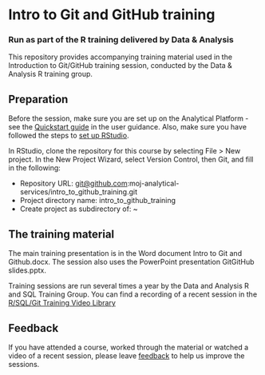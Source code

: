 # Intro to Git and GitHub training
### Run as part of the R training delivered by Data & Analysis

This repository provides accompanying training material used in the Introduction to Git/GitHub training session, conducted by the Data & Analysis R training group. 

## Preparation

Before the session, make sure you are set up on the Analytical Platform - see the [Quickstart guide](https://user-guidance.services.alpha.mojanalytics.xyz/get-started.html) in the user guidance. Also, make sure you have followed the steps to [set up RStudio](https://user-guidance.analytical-platform.service.justice.gov.uk/get-started.html#6-set-up-rstudio).

In RStudio, clone the repository for this course by selecting File > New project. In the New Project Wizard, select Version Control, then Git, and fill in the following:

- Repository URL: git@github.com:moj-analytical-services/intro_to_github_training.git
- Project directory name: intro_to_github_training
- Create project as subdirectory of: ~

## The training material

The main training presentation is in the Word document Intro to Git and Github.docx. The session also uses the PowerPoint presentation GitGitHub slides.pptx.

Training sessions are run several times a year by the Data and Analysis R and SQL Training Group. You can find a recording of a recent session in the [R/SQL/Git Training Video Library](https://justiceuk.sharepoint.com/:u:/r/sites/RTrainingGroup/SitePages/video_collections.aspx?csf=1&web=1&share=EQmizR4ln25Hotr46oEK5_EB4dVwlRXdiOF0Xkyc1Mv9TA&e=wyNbpW)

## Feedback

If you have attended a course, worked through the material or watched a video of a recent session, please leave [feedback](https://airtable.com/app54DtfpHprLGpKu/shr9u2OJB2pW8Y0Af) to help us improve the sessions.
